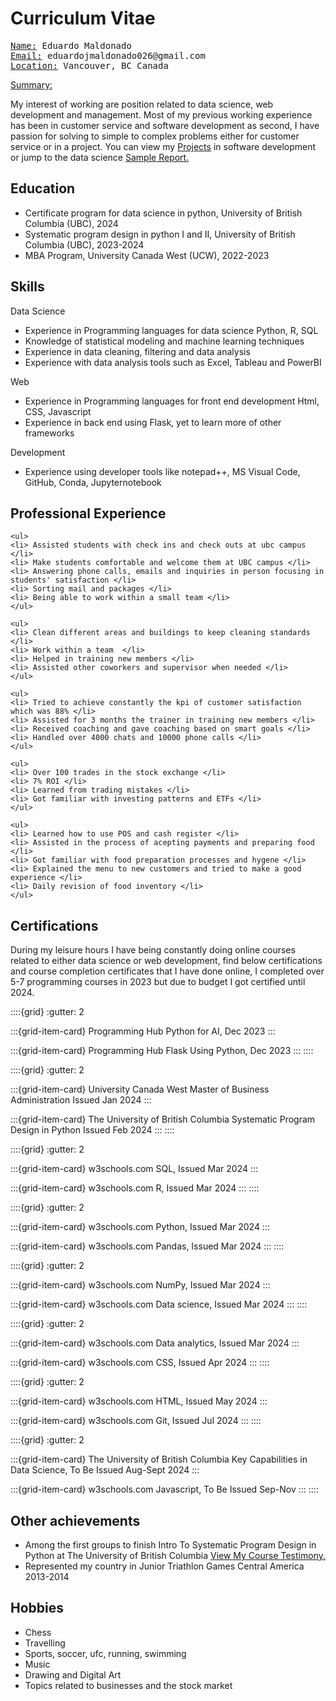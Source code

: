 # Curriculum Vitae

<pre><u>Name:</u> Eduardo Maldonado
<u>Email:</u> eduardojmaldonado026@gmail.com 
<u>Location:</u> Vancouver, BC Canada </pre>

<p><u> Summary: </u></p>
<p> My interest of working are position related to data science, web development and management. Most of my previous working experience has been in customer service and software development as second, I have passion for solving to simple to complex problems either for customer service or in a project. You can view my <a href="about_me.html">Projects</a> in software development or jump to the data science <a href="analysisexample.html">Sample Report.</a></p>

## Education
<ul>
<li> Certificate program for data science in python, University of British Columbia (UBC), 2024 </li>
<li> Systematic program design in python I and II, University of British Columbia (UBC), 2023-2024 </li>
<li> MBA Program, University Canada West (UCW), 2022-2023 </li>
</ul>

## Skills
<p> Data Science </p>
<ul>
<li> Experience in Programming languages for data science Python, R, SQL </li>
<li> Knowledge of statistical modeling and machine learning techniques </li>
<li> Experience in data cleaning, filtering and data analysis </li>
<li> Experience with data analysis tools such as Excel, Tableau and PowerBI </li>
</ul>

<p> Web </p>
<ul>
<li> Experience in Programming languages for front end development Html, CSS, Javascript </li>
<li> Experience in back end using Flask, yet to learn more of other frameworks </li>
</ul>

<p> Development </p>
<ul>
<li> Experience using developer tools like notepad++, MS Visual Code, GitHub, Conda, Jupyternotebook </li>
</ul>

## Professional Experience

```{dropdown} Front Desk Representative, University of British Columbia (UBC) , Vancouver, BC Canada, 2024 Aug-present
<ul>
<li> Assisted students with check ins and check outs at ubc campus </li>
<li> Make students comfortable and welcome them at UBC campus </li>
<li> Answering phone calls, emails and inquiries in person focusing in students' satisfaction </li>
<li> Sorting mail and packages </li>
<li> Being able to work within a small team </li>
</ul>
```

```{dropdown} Service worker, University of British Columbia (UBC) , Vancouver, BC Canada, 2022 Nov-2024 Jul
<ul>
<li> Clean different areas and buildings to keep cleaning standards </li>
<li> Work within a team  </li>
<li> Helped in training new members </li>
<li> Assisted other coworkers and supervisor when needed </li>
</ul>
```

```{dropdown} Customer Service Representative, Telus International , Guatemala City, 2021 Feb-2022 Jul
<ul>
<li> Tried to achieve constantly the kpi of customer satisfaction which was 88% </li>
<li> Assisted for 3 months the trainer in training new members </li>
<li> Received coaching and gave coaching based on smart goals </li>
<li> Handled over 4000 chats and 10000 phone calls </li>
</ul>
```

```{dropdown} Trader in the stock exchange , Australia, 2020 Feb-2021 Jan
<ul>
<li> Over 100 trades in the stock exchange </li>
<li> 7% ROI </li>
<li> Learned from trading mistakes </li>
<li> Got familiar with investing patterns and ETFs </li>
</ul>
```

```{dropdown} Store Assistant, Waffle Shop , Guatemala City, 2018 Feb-2019 Sept
<ul>
<li> Learned how to use POS and cash register </li>
<li> Assisted in the process of acepting payments and preparing food </li>
<li> Got familiar with food preparation processes and hygene </li>
<li> Explained the menu to new customers and tried to make a good experience </li>
<li> Daily revision of food inventory </li>
</ul>
```

## Certifications
<p> During my leisure hours I have being constantly doing online courses related to either data science or web development, find below certifications and course completion certificates that I have done online, I completed over 5-7 programming courses in 2023 but due to budget I got certified until 2024. </p>

::::{grid}
:gutter: 2

:::{grid-item-card} Programming Hub
Python for AI, Dec 2023
:::

:::{grid-item-card} Programming Hub
Flask Using Python, Dec 2023
:::
::::

::::{grid}
:gutter: 2

:::{grid-item-card} University Canada West
Master of Business Administration
Issued Jan 2024
:::

:::{grid-item-card} The University of British Columbia
Systematic Program Design in Python
Issued Feb 2024
:::
::::

::::{grid}
:gutter: 2

:::{grid-item-card} w3schools.com
SQL, Issued Mar 2024
:::

:::{grid-item-card} w3schools.com
R, Issued Mar 2024
:::
::::

::::{grid}
:gutter: 2

:::{grid-item-card} w3schools.com
Python, Issued Mar 2024
:::

:::{grid-item-card} w3schools.com
Pandas, Issued Mar 2024
:::
::::

::::{grid}
:gutter: 2

:::{grid-item-card} w3schools.com
NumPy, Issued Mar 2024
:::

:::{grid-item-card} w3schools.com
Data science, Issued Mar 2024
:::
::::

::::{grid}
:gutter: 2

:::{grid-item-card} w3schools.com
Data analytics, Issued Mar 2024
:::

:::{grid-item-card} w3schools.com
CSS, Issued Apr 2024
:::
::::

::::{grid}
:gutter: 2

:::{grid-item-card} w3schools.com
HTML, Issued May 2024
:::

:::{grid-item-card} w3schools.com
Git, Issued Jul 2024
:::
::::

::::{grid}
:gutter: 2

:::{grid-item-card} The University of British Columbia
Key Capabilities in Data Science, To Be Issued Aug-Sept 2024
:::

:::{grid-item-card} w3schools.com
Javascript, To Be Issued Sep-Nov
:::
::::

## Other achievements
<ul>
<li> Among the first groups to finish Intro To Systematic Program Design in Python at The University
of British Columbia <a href="https://extendedlearning.ubc.ca/about/student-profiles/technology/meet-eduardo">View My Course Testimony.</a> </li>
<li> Represented my country in Junior Triathlon Games Central America 2013-2014 </li>
</ul>

## Hobbies
<ul>
<li> Chess </li>
<li> Travelling </li>
<li> Sports, soccer, ufc, running, swimming </li>
<li> Music </li>
<li> Drawing and Digital Art </li>
<li> Topics related to businesses and the stock market </li>
</ul>
